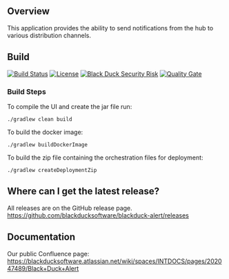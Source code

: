 ## Overview ##
This application provides the ability to send notifications from the hub to various distribution channels.

## Build ##

[![Build Status](https://travis-ci.org/blackducksoftware/blackduck-alert.svg?branch=master)](https://travis-ci.org/blackducksoftware/blackduck-alert)
[![License](https://img.shields.io/badge/License-Apache%202.0-blue.svg)](https://opensource.org/licenses/Apache-2.0)
[![Black Duck Security Risk](https://copilot.blackducksoftware.com/github/repos/blackducksoftware/blackduck-alert/branches/master/badge-risk.svg)](https://copilot.blackducksoftware.com/github/repos/blackducksoftware/blackduck-alert/branches/master)
[![Quality Gate](https://sonarcloud.io/api/project_badges/measure?project=com.blackducksoftware.integration%3Ahub-alert&metric=alert_status)](https://sonarcloud.io/dashboard?id=com.blackducksoftware.integration%3Ahub-alert)


### Build Steps ###
To compile the UI and create the jar file run:

```
./gradlew clean build
```
To build the docker image:

```
./gradlew buildDockerImage
```
To build the zip file containing the orchestration files for deployment:

```
./gradlew createDeploymentZip
```


## Where can I get the latest release? ##

All releases are on the GitHub release page. https://github.com/blackducksoftware/blackduck-alert/releases

## Documentation ##
Our public Confluence page: https://blackducksoftware.atlassian.net/wiki/spaces/INTDOCS/pages/202047489/Black+Duck+Alert
